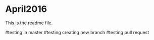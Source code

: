 # April2016
This is the readme file.

#testing in master
#testing creating new branch
#testing pull request
